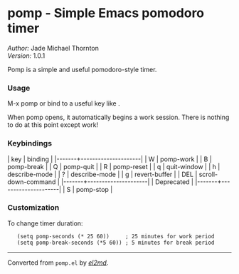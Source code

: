 # pomp - Simple Emacs pomodoro timer

_Author:_ Jade Michael Thornton<br>
_Version:_ 1.0.1<br>

Pomp is a simple and useful pomodoro-style timer.

### Usage

 M-x pomp or bind to a useful key like <f12>.

 When pomp opens, it automatically begins a work session. There is nothing
 to do at this point except work!

### Keybindings

 | key   | binding             |
 |-------+---------------------|
 | W     | pomp-work           |
 | B     | pomp-break          |
 | Q     | pomp-quit           |
 | R     | pomp-reset          |
 | q     | quit-window         |
 | h     | describe-mode       |
 | ?     | describe-mode       |
 | g     | revert-buffer       |
 | DEL   | scroll-down-command |
 |-------+---------------------|
 | Deprecated                  |
 |-------+---------------------|
 | S     | pomp-stop           |

### Customization

 To change timer duration:

       (setq pomp-seconds (* 25 60))     ; 25 minutes for work period
       (setq pomp-break-seconds (*5 60)) ; 5 minutes for break period


---
Converted from `pomp.el` by [_el2md_](https://gitlab.com/thornjad/el2md).
